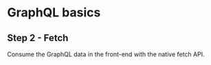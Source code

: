# GraphQL basics

## Step 2 - Fetch

Consume the GraphQL data in the front-end with the native fetch API.
